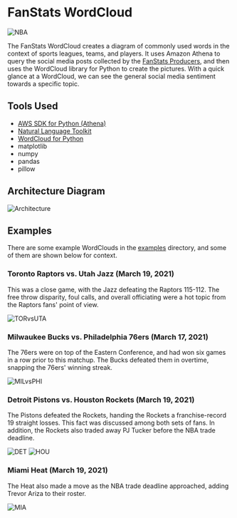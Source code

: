 # FanStats WordCloud
![NBA](examples/NBA_2021-03-21.png)

The FanStats WordCloud creates a diagram of commonly used words in the context of sports leagues, teams, and players. It uses Amazon Athena to query the social media posts collected by the [FanStats Producers](https://github.com/AJ2O/fanstats-producer), and then uses the WordCloud library for Python to create the pictures. With a quick glance at a WordCloud, we can see the general social media sentiment towards a specific topic.

## Tools Used
- [AWS SDK for Python (Athena)](https://boto3.amazonaws.com/v1/documentation/api/latest/reference/services/athena.html)
- [Natural Language Toolkit](https://www.nltk.org/)
- [WordCloud for Python](https://amueller.github.io/word_cloud/index.html)
- matplotlib
- numpy
- pandas
- pillow

## Architecture Diagram
![Architecture](./Architecture.png)

## Examples
There are some example WordClouds in the [examples](examples) directory, and some of them are shown below for context.

### Toronto Raptors vs. Utah Jazz (March 19, 2021)
This was a close game, with the Jazz defeating the Raptors 115-112. The free throw disparity, foul calls, and overall officiating were a hot topic from the Raptors fans' point of view.

![TORvsUTA](examples/Toronto-Raptors_2021-03-19.png)

### Milwaukee Bucks vs. Philadelphia 76ers (March 17, 2021)
The 76ers were on top of the Eastern Conference, and had won six games in a row prior to this matchup. The Bucks defeated them in overtime, snapping the 76ers' winning streak.

![MILvsPHI](examples/Milwaukee-Bucks_2021-03-17.png)

### Detroit Pistons vs. Houston Rockets (March 19, 2021)
The Pistons defeated the Rockets, handing the Rockets a franchise-record 19 straight losses. This fact was discussed among both sets of fans. In addition, the Rockets also traded away PJ Tucker before the NBA trade deadline.

![DET](examples/Detroit-Pistons_2021-03-19.png)
![HOU](examples/Houston-Rockets_2021-03-19.png)

### Miami Heat (March 19, 2021)
The Heat also made a move as the NBA trade deadline approached, adding Trevor Ariza to their roster.

![MIA](examples/Miami-Heat_2021-03-18.png)

